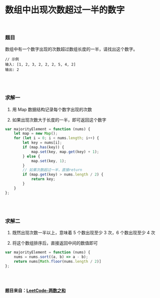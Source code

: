 # 数组中出现次数超过一半的数字

</br>

### 题目

数组中有一个数字出现的次数超过数组长度的一半，请找出这个数字。

```
// 示例
输入: [1, 2, 3, 2, 2, 2, 5, 4, 2]
输出: 2
```

</br>
</br>

### 求解一

1. 用 Map 数据结构记录每个数字出现的次数

2. 如果出现次数大于长度的一半，即可返回这个数字

```javascript
var majorityElement = function (nums) {
	let map = new Map();
	for (let i = 0; i < nums.length; i++) {
		let key = nums[i];
		if (map.has(key)) {
			map.set(key, map.get(key) + 1);
		} else {
			map.set(key, 1);
		}
		// 如果次数超过一半，直接return
		if (map.get(key) > nums.length / 2) {
			return key;
		}
	}
};
```

</br>
</br>

### 求解二

1. 既然出现次数一半以上，意味着 5 个数出现至少 3 次，6 个数出现至少 4 次

2. 将这个数组排序后，直接返回中间的数值即可

```javascript
var majorityElement = function (nums) {
	nums = nums.sort((a, b) => a - b);
    return nums[Math.floor(nums.length / 2)]
};
```

</br>
</br>

**题目来自：[LeetCode-两数之和](https://leetcode-cn.com/problems/two-sum/)**
